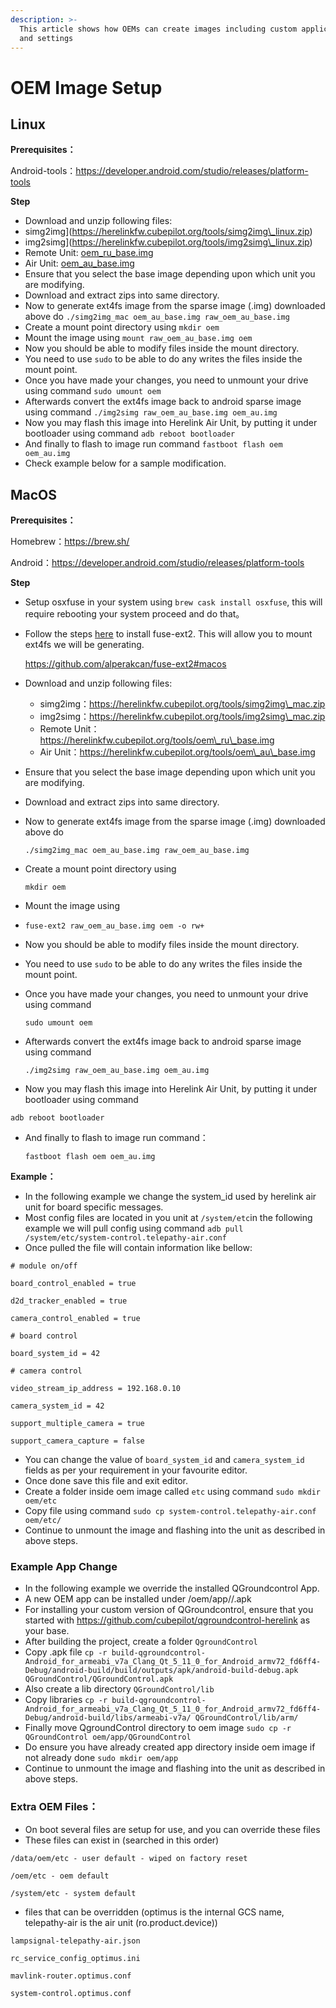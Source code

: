 ```yaml
---
description: >-
  This article shows how OEMs can create images including custom applications
  and settings
---
```


# OEM Image Setup

## **Linux**

**Prerequisites：**

Android-tools：https://developer.android.com/studio/releases/platform-tools

**Step**

* Download and unzip following files:
* simg2img]\(https://herelinkfw.cubepilot.org/tools/simg2img\_linux.zip)
* img2simg]\(https://herelinkfw.cubepilot.org/tools/img2simg\_linux.zip)
* Remote Unit: [oem\_ru\_base.img](https://herelinkfw.cubepilot.org/tools/oem\_ru\_base.img)
* Air Unit: [oem\_au\_base.img](https://herelinkfw.cubepilot.org/tools/oem\_au\_base.img)
* Ensure that you select the base image depending upon which unit you are modifying.
* Download and extract zips into same directory.
* Now to generate ext4fs image from the sparse image (.img) downloaded above do `./simg2img_mac oem_au_base.img raw_oem_au_base.img`
* Create a mount point directory using `mkdir oem`
* Mount the image using `mount raw_oem_au_base.img oem`
* Now you should be able to modify files inside the mount directory.
* You need to use `sudo` to be able to do any writes the files inside the mount point.
* Once you have made your changes, you need to unmount your drive using command `sudo umount oem`
* Afterwards convert the ext4fs image back to android sparse image using command `./img2simg raw_oem_au_base.img oem_au.img`
* Now you may flash this image into Herelink Air Unit, by putting it under bootloader using command `adb reboot bootloader`
* And finally to flash to image run command `fastboot flash oem oem_au.img`
* Check example below for a sample modification.

## **MacOS**

**Prerequisites：**

Homebrew：https://brew.sh/

Android：https://developer.android.com/studio/releases/platform-tools

**Step**

* Setup osxfuse in your system using `brew cask install osxfuse`, this will require rebooting your system proceed and do that。
*   Follow the steps [here](https://github.com/alperakcan/fuse-ext2#macos) to install fuse-ext2. This will allow you to mount ext4fs we will be generating.

    https://github.com/alperakcan/fuse-ext2#macos
* Download and unzip following files:
  * simg2img：https://herelinkfw.cubepilot.org/tools/simg2img\_mac.zip
  * img2simg：https://herelinkfw.cubepilot.org/tools/img2simg\_mac.zip
  * Remote Unit：https://herelinkfw.cubepilot.org/tools/oem\_ru\_base.img
  * Air Unit：https://herelinkfw.cubepilot.org/tools/oem\_au\_base.img
* Ensure that you select the base image depending upon which unit you are modifying.
* Download and extract zips into same directory.
*   Now to generate ext4fs image from the sparse image (.img) downloaded above do

    `./simg2img_mac oem_au_base.img raw_oem_au_base.img`
*   Create a mount point directory using

    `mkdir oem`
* Mount the image using
* `fuse-ext2 raw_oem_au_base.img oem -o rw+`
* Now you should be able to modify files inside the mount directory.
* You need to use `sudo` to be able to do any writes the files inside the mount point.
*   Once you have made your changes, you need to unmount your drive using command

    `sudo umount oem`
*   Afterwards convert the ext4fs image back to android sparse image using command

    `./img2simg raw_oem_au_base.img oem_au.img`
* Now you may flash this image into Herelink Air Unit, by putting it under bootloader using command

`adb reboot bootloader`

*   And finally to flash to image run command：

    `fastboot flash oem oem_au.img`

**Example：**

* In the following example we change the system\_id used by herelink air unit for board specific messages.
* Most config files are located in you unit at `/system/etc`in the following example we will pull config using command `adb pull /system/etc/system-control.telepathy-air.conf`
* Once pulled the file will contain information like bellow:

`# module on/off`

`board_control_enabled = true`

`d2d_tracker_enabled = true`

`camera_control_enabled = true`

`# board control`

`board_system_id = 42`

`# camera control`

`video_stream_ip_address = 192.168.0.10`

`camera_system_id = 42`

`support_multiple_camera = true`

`support_camera_capture = false`

* You can change the value of `board_system_id` and `camera_system_id` fields as per your requirement in your favourite editor.
* Once done save this file and exit editor.
* Create a folder inside oem image called `etc` using command `sudo mkdir oem/etc`
* Copy file using command `sudo cp system-control.telepathy-air.conf oem/etc/`
* Continue to unmount the image and flashing into the unit as described in above steps.

### **Example App Change**

* In the following example we override the installed QGroundcontrol App.
* A new OEM app can be installed under /oem/app//.apk
* For installing your custom version of QGroundcontrol, ensure that you started with https://github.com/cubepilot/qgroundcontrol-herelink as your base.
* After building the project, create a folder `QgroundControl`
* Copy .apk file `cp -r build-qgroundcontrol-Android_for_armeabi_v7a_Clang_Qt_5_11_0_for_Android_armv72_fd6ff4-Debug/android-build/build/outputs/apk/android-build-debug.apk QGroundControl/QGroundControl.apk`
* Also create a lib directory `QGroundControl/lib`
* Copy libraries `cp -r build-qgroundcontrol-Android_for_armeabi_v7a_Clang_Qt_5_11_0_for_Android_armv72_fd6ff4-Debug/android-build/libs/armeabi-v7a/ QGroundControl/lib/arm/`
* Finally move QgroundControl directory to oem image `sudo cp -r QGroundControl oem/app/QGroundControl`
* Do ensure you have already created app directory inside oem image if not already done `sudo mkdir oem/app`
* Continue to unmount the image and flashing into the unit as described in above steps.

### **Extra OEM Files：**

* On boot several files are setup for use, and you can override these files
* These files can exist in (searched in this order)

`/data/oem/etc - user default - wiped on factory reset`

`/oem/etc - oem default`

`/system/etc - system default`

* files that can be overridden (optimus is the internal GCS name, telepathy-air is the air unit (ro.product.device))

`lampsignal-telepathy-air.json`

`rc_service_config_optimus.ini`

`mavlink-router.optimus.conf`

`system-control.optimus.conf`
